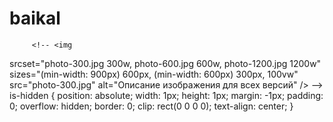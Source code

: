 # baikal

         <!-- <img

srcset="photo-300.jpg 300w, photo-600.jpg 600w, photo-1200.jpg 1200w"
sizes="(min-width: 900px) 600px, (min-width: 600px) 300px, 100vw"
src="photo-300.jpg"
alt="Описание изображения для всех версий"
/> -->
is-hidden {
position: absolute;
width: 1px;
height: 1px;
margin: -1px;
padding: 0;
overflow: hidden;
border: 0;
clip: rect(0 0 0 0);
text-align: center;
}

<!-- ссылка на whatsapp -->
<!-- <a href="https://wa.me/+79263258559">7-926-325-85-59</a> -->

